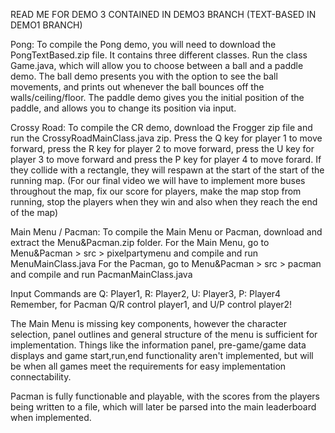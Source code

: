 READ ME FOR DEMO 3 CONTAINED IN DEMO3 BRANCH (TEXT-BASED IN DEMO1 BRANCH)

Pong: 
  To compile the Pong demo, you will need to download the PongTextBased.zip file. It contains three different classes.
Run the class Game.java, which will allow you to choose between a ball and a paddle demo. The ball demo presents you with the option to see the ball movements, and prints out whenever the ball bounces off the walls/ceiling/floor. The paddle demo gives you the initial   position of the paddle, and allows you to change its position via input.
  
Crossy Road: 
  To compile the CR demo, download the Frogger zip file and run the CrossyRoadMainClass.java zip. Press the Q key for player 1 to move forward, press the R key for player 2 to move forward, press the U key for player 3 to move forward and press the P key for player 4 to move forard. If they collide with a rectangle, they will respawn at the start of the start of the running map. (For our final video we will have to implement more buses throughout the map, fix our score for players, make the map stop from running, stop the players when they win and also when they reach the end of the map)
  
Main Menu / Pacman: 
  To compile the Main Menu or Pacman, download and extract the Menu&Pacman.zip folder. 
  For the Main Menu, go to Menu&Pacman > src > pixelpartymenu and compile and run MenuMainClass.java
  For the Pacman, go to Menu&Pacman > src > pacman and compile and run PacmanMainClass.java
  
  Input Commands are Q: Player1, R: Player2, U: Player3, P: Player4
  Remember, for Pacman Q/R control player1, and U/P control player2!
  
  The Main Menu is missing key components, however the character selection, panel outlines and general structure of the menu is sufficient for implementation. Things like the information panel, pre-game/game data displays and game start,run,end functionality aren't implemented, but will be when all games meet the requirements for easy implementation connectability.
  
  Pacman is fully functionable and playable, with the scores from the players being written to a file, which will later be parsed into the main leaderboard when implemented.
  
